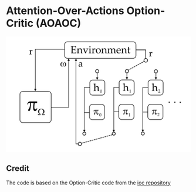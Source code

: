 # Attention-Over-Actions Option-Critic (AOAOC)
![Algorithm Visualization](latex/aoaoc.png)
## Credit
The code is based on the Option-Critic code from the [ioc repository](https://github.com/kkhetarpal/ioc)
